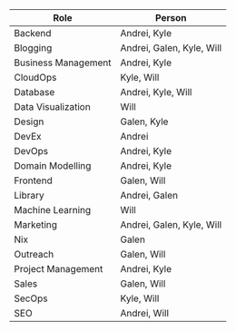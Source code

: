 | Role    | Person |
| -------- | ------- |
| Backend | Andrei, Kyle |
| Blogging | Andrei, Galen, Kyle, Will |
| Business Management | Andrei, Kyle |
| CloudOps | Kyle, Will |
| Database | Andrei, Kyle, Will |
| Data Visualization | Will |
| Design | Galen, Kyle |
| DevEx | Andrei |
| DevOps | Andrei, Kyle |
| Domain Modelling | Andrei, Kyle |
| Frontend | Galen, Will |
| Library | Andrei, Galen |
| Machine Learning | Will |
| Marketing | Andrei, Galen, Kyle, Will |
| Nix | Galen |
| Outreach | Galen, Will |
| Project Management  | Andrei, Kyle |
| Sales | Galen, Will |
| SecOps | Kyle, Will |
| SEO | Andrei, Will |
